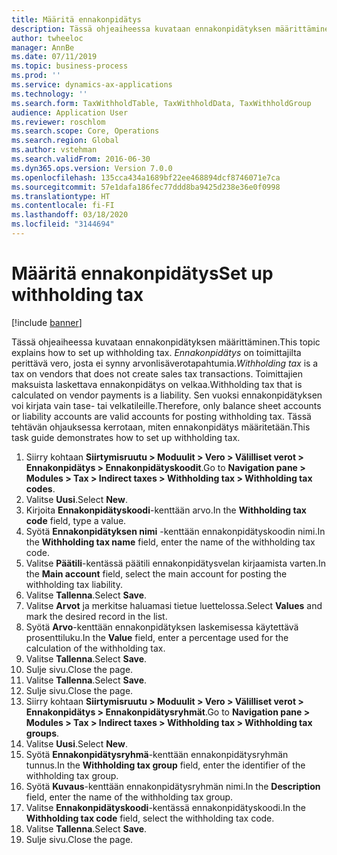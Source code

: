 ```yaml
---
title: Määritä ennakonpidätys
description: Tässä ohjeaiheessa kuvataan ennakonpidätyksen määrittäminen.
author: twheeloc
manager: AnnBe
ms.date: 07/11/2019
ms.topic: business-process
ms.prod: ''
ms.service: dynamics-ax-applications
ms.technology: ''
ms.search.form: TaxWithholdTable, TaxWithholdData, TaxWithholdGroup
audience: Application User
ms.reviewer: roschlom
ms.search.scope: Core, Operations
ms.search.region: Global
ms.author: vstehman
ms.search.validFrom: 2016-06-30
ms.dyn365.ops.version: Version 7.0.0
ms.openlocfilehash: 135cca434a1689bf22ee468894dcf8746071e7ca
ms.sourcegitcommit: 57e1dafa186fec77ddd8ba9425d238e36e0f0998
ms.translationtype: HT
ms.contentlocale: fi-FI
ms.lasthandoff: 03/18/2020
ms.locfileid: "3144694"
---
```

# <a name="set-up-withholding-tax"></a><span data-ttu-id="de54b-103">Määritä ennakonpidätys</span><span class="sxs-lookup"><span data-stu-id="de54b-103">Set up withholding tax</span></span>

[!include [banner](../../includes/banner.md)]

<span data-ttu-id="de54b-104">Tässä ohjeaiheessa kuvataan ennakonpidätyksen määrittäminen.</span><span class="sxs-lookup"><span data-stu-id="de54b-104">This topic explains how to set up withholding tax.</span></span> <span data-ttu-id="de54b-105">*Ennakonpidätys* on toimittajilta perittävä vero, josta ei synny arvonlisäverotapahtumia.</span><span class="sxs-lookup"><span data-stu-id="de54b-105">*Withholding tax* is a tax on vendors that does not create sales tax transactions.</span></span> <span data-ttu-id="de54b-106">Toimittajien maksuista laskettava ennakonpidätys on velkaa.</span><span class="sxs-lookup"><span data-stu-id="de54b-106">Withholding tax that is calculated on vendor payments is a liability.</span></span> <span data-ttu-id="de54b-107">Sen vuoksi ennakonpidätyksen voi kirjata vain tase- tai velkatileille.</span><span class="sxs-lookup"><span data-stu-id="de54b-107">Therefore, only balance sheet accounts or liability accounts are valid accounts for posting withholding tax.</span></span> <span data-ttu-id="de54b-108">Tässä tehtävän ohjauksessa kerrotaan, miten ennakonpidätys määritetään.</span><span class="sxs-lookup"><span data-stu-id="de54b-108">This task guide demonstrates how to set up withholding tax.</span></span>

1. <span data-ttu-id="de54b-109">Siirry kohtaan **Siirtymisruutu > Moduulit > Vero > Välilliset verot > Ennakonpidätys > Ennakonpidätyskoodit**.</span><span class="sxs-lookup"><span data-stu-id="de54b-109">Go to **Navigation pane > Modules > Tax > Indirect taxes > Withholding tax > Withholding tax codes**.</span></span>
2. <span data-ttu-id="de54b-110">Valitse **Uusi**.</span><span class="sxs-lookup"><span data-stu-id="de54b-110">Select **New**.</span></span>
3. <span data-ttu-id="de54b-111">Kirjoita **Ennakonpidätyskoodi**-kenttään arvo.</span><span class="sxs-lookup"><span data-stu-id="de54b-111">In the **Withholding tax code** field, type a value.</span></span>
4. <span data-ttu-id="de54b-112">Syötä **Ennakonpidätyksen nimi** -kenttään ennakonpidätyskoodin nimi.</span><span class="sxs-lookup"><span data-stu-id="de54b-112">In the **Withholding tax name** field, enter the name of the withholding tax code.</span></span>
5. <span data-ttu-id="de54b-113">Valitse **Päätili**-kentässä päätili ennakonpidätysvelan kirjaamista varten.</span><span class="sxs-lookup"><span data-stu-id="de54b-113">In the **Main account** field, select the main account for posting the withholding tax liability.</span></span>
6. <span data-ttu-id="de54b-114">Valitse **Tallenna**.</span><span class="sxs-lookup"><span data-stu-id="de54b-114">Select **Save**.</span></span>
7. <span data-ttu-id="de54b-115">Valitse **Arvot** ja merkitse haluamasi tietue luettelossa.</span><span class="sxs-lookup"><span data-stu-id="de54b-115">Select **Values** and mark the desired record in the list.</span></span>
8. <span data-ttu-id="de54b-116">Syötä **Arvo**-kenttään ennakonpidätyksen laskemisessa käytettävä prosenttiluku.</span><span class="sxs-lookup"><span data-stu-id="de54b-116">In the **Value** field, enter a percentage used for the calculation of the withholding tax.</span></span>
9. <span data-ttu-id="de54b-117">Valitse **Tallenna**.</span><span class="sxs-lookup"><span data-stu-id="de54b-117">Select **Save**.</span></span>
10. <span data-ttu-id="de54b-118">Sulje sivu.</span><span class="sxs-lookup"><span data-stu-id="de54b-118">Close the page.</span></span>
11. <span data-ttu-id="de54b-119">Valitse **Tallenna**.</span><span class="sxs-lookup"><span data-stu-id="de54b-119">Select **Save**.</span></span>
12. <span data-ttu-id="de54b-120">Sulje sivu.</span><span class="sxs-lookup"><span data-stu-id="de54b-120">Close the page.</span></span>
13. <span data-ttu-id="de54b-121">Siirry kohtaan **Siirtymisruutu > Moduulit > Vero > Välilliset verot > Ennakonpidätys > Ennakonpidätysryhmät**.</span><span class="sxs-lookup"><span data-stu-id="de54b-121">Go to **Navigation pane > Modules > Tax > Indirect taxes > Withholding tax > Withholding tax groups**.</span></span>
14. <span data-ttu-id="de54b-122">Valitse **Uusi**.</span><span class="sxs-lookup"><span data-stu-id="de54b-122">Select **New**.</span></span>
15. <span data-ttu-id="de54b-123">Syötä **Ennakonpidätysryhmä**-kenttään ennakonpidätysryhmän tunnus.</span><span class="sxs-lookup"><span data-stu-id="de54b-123">In the **Withholding tax group** field, enter the identifier of the withholding tax group.</span></span>
16. <span data-ttu-id="de54b-124">Syötä **Kuvaus**-kenttään ennakonpidätysryhmän nimi.</span><span class="sxs-lookup"><span data-stu-id="de54b-124">In the **Description** field, enter the name of the withholding tax group.</span></span>
17. <span data-ttu-id="de54b-125">Valitse **Ennakonpidätyskoodi**-kentässä ennakonpidätyskoodi.</span><span class="sxs-lookup"><span data-stu-id="de54b-125">In the **Withholding tax code** field, select the withholding tax code.</span></span>
18. <span data-ttu-id="de54b-126">Valitse **Tallenna**.</span><span class="sxs-lookup"><span data-stu-id="de54b-126">Select **Save**.</span></span>
19. <span data-ttu-id="de54b-127">Sulje sivu.</span><span class="sxs-lookup"><span data-stu-id="de54b-127">Close the page.</span></span>

